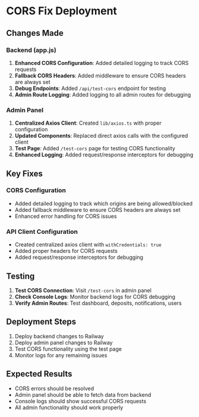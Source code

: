 # CORS Fix Deployment

## Changes Made

### Backend (app.js)
1. **Enhanced CORS Configuration**: Added detailed logging to track CORS requests
2. **Fallback CORS Headers**: Added middleware to ensure CORS headers are always set
3. **Debug Endpoints**: Added `/api/test-cors` endpoint for testing
4. **Admin Route Logging**: Added logging to all admin routes for debugging

### Admin Panel
1. **Centralized Axios Client**: Created `lib/axios.ts` with proper configuration
2. **Updated Components**: Replaced direct axios calls with the configured client
3. **Test Page**: Added `/test-cors` page for testing CORS functionality
4. **Enhanced Logging**: Added request/response interceptors for debugging

## Key Fixes

### CORS Configuration
- Added detailed logging to track which origins are being allowed/blocked
- Added fallback middleware to ensure CORS headers are always set
- Enhanced error handling for CORS issues

### API Client Configuration
- Created centralized axios client with `withCredentials: true`
- Added proper headers for CORS requests
- Added request/response interceptors for debugging

## Testing

1. **Test CORS Connection**: Visit `/test-cors` in admin panel
2. **Check Console Logs**: Monitor backend logs for CORS debugging
3. **Verify Admin Routes**: Test dashboard, deposits, notifications, users

## Deployment Steps

1. Deploy backend changes to Railway
2. Deploy admin panel changes to Railway
3. Test CORS functionality using the test page
4. Monitor logs for any remaining issues

## Expected Results

- CORS errors should be resolved
- Admin panel should be able to fetch data from backend
- Console logs should show successful CORS requests
- All admin functionality should work properly
